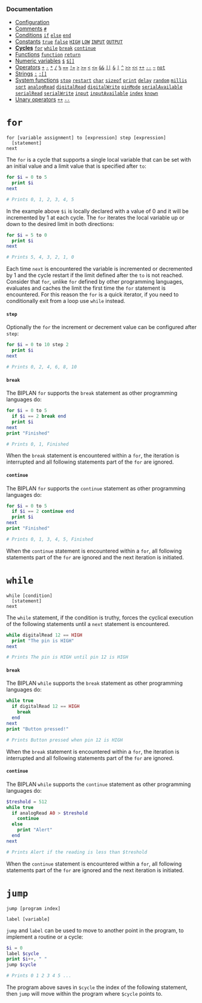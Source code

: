 ### Documentation
- [Configuration](/documentation/configuration.md)
- [Comments](/documentation/comments.md) [`#`]()  
- [Conditions](/documentation/conditions.md) [`if`]() [`else`]() [`end`]()
- [Constants](/documentation/constants.md) [`true`]() [`false`]() [`HIGH`]() [`LOW`]() [`INPUT`]() [`OUTPUT`]()
- **[Cycles](/documentation/cycles.md)** [`for`](/documentation/cycles.md#for) [`while`](/documentation/cycles.md#while) [`break`](/documentation/cycles.md#break) [`continue`](/documentation/cycles.md#continue)
- [Functions](/documentation/functions.md) [`function`]() [`return`]()
- [Numeric variables](/documentation/numeric-variables.md) [`$`]() [`$[]`]()
- [Operators](/documentation/operators.md) [`+`]() [`-`]() [`*`]() [`/`]() [`%`]() [`==`]() [`!=`]() [`>`]() [`>=`]() [`<`]() [`<=`]() [`&&`]() [`||`]() [`&`]() [`|`]() [`^`]() [`>>`]() [`<<`]() [`++`]() [`--`]() [`~`]() [`not`]()
- [Strings](/documentation/strings.md) [`:`]() [`:[]`]()
- [System functions](/documentation/system-functions.md) [`stop`]() [`restart`]() [`char`]() [`sizeof`]() [`print`]() [`delay`]() [`random`]() [`millis`]() [`sqrt`]() [`analogRead`]() [`digitalRead`]() [`digitalWrite`]() [`pinMode`]() [`serialAvailable`]() [`serialRead`]() [`serialWrite`]() [`input`]() [`inputAvailable`]() [`index`]() [`known`]()
- [Unary operators](/documentation/unary-operators.md) [`++`]() [`--`]()

# `for`
```
for [variable assignment] to [expression] step [expression]
  [statement]
next
```
The `for` is a cycle that supports a single local variable that can be set with an initial value and a limit value that is specified after `to`:  
```php
for $i = 0 to 5
  print $i
next

# Prints 0, 1, 2, 3, 4, 5
```
In the example above `$i` is locally declared with a value of 0 and it will be incremented by 1 at each cycle. The `for` iterates the local variable up or down to the desired limit in both directions:
```php
for $i = 5 to 0
  print $i
next

# Prints 5, 4, 3, 2, 1, 0
```
Each time `next` is encountered the variable is incremented or decremented by 1 and the cycle restart if the limit defined after the `to` is not reached. Consider that `for`, unlike `for` defined by other programming languages, evaluates and caches the limit the first time the `for` statement is encountered. For this reason the `for` is a quick iterator, if you need to conditionally exit from a loop use `while` instead.

#### `step`
Optionally the `for` the increment or decrement value can be configured after `step`:  
```php
for $i = 0 to 10 step 2
  print $i
next

# Prints 0, 2, 4, 6, 8, 10
```

#### `break`
The BIPLAN `for` supports the `break` statement as other programming languages do:
```php
for $i = 0 to 5
  if $i == 2 break end
  print $i
next
print "Finished"

# Prints 0, 1, Finished
```
When the `break` statement is encountered within a `for`, the iteration is interrupted and all following statements part of the `for` are ignored.

#### `continue`
The BIPLAN `for` supports the `continue` statement as other programming languages do:
```php
for $i = 0 to 5
  if $i == 2 continue end
  print $i
next
print "Finished"

# Prints 0, 1, 3, 4, 5, Finished
```
When the `continue` statement is encountered within a `for`, all following statements part of the `for` are ignored and the next iteration is initiated.

# `while`
```
while [condition]
  [statement]
next
```
The `while` statement, if the condition is truthy, forces the cyclical execution of the following statements until a `next` statement is encountered.   
```php
while digitalRead 12 == HIGH
  print "The pin is HIGH"
next

# Prints The pin is HIGH until pin 12 is HIGH
```

#### `break`
The BIPLAN `while` supports the `break` statement as other programming languages do:
```php
while true
  if digitalRead 12 == HIGH
    break
  end
next
print "Button pressed!"

# Prints Button pressed when pin 12 is HIGH
```
When the `break` statement is encountered within a `for`, the iteration is interrupted and all following statements part of the `for` are ignored.

#### `continue`
The BIPLAN `while` supports the `continue` statement as other programming languages do:
```php
$treshold = 512
while true
  if analogRead A0 > $treshold
    continue
  else
    print "Alert"
  end
next

# Prints Alert if the reading is less than $treshold
```
When the `continue` statement is encountered within a `for`, all following statements part of the `for` are ignored and the next iteration is initiated.

# `jump`
```
jump [program index]

label [variable]
```
`jump` and `label` can be used to move to another point in the program, to implement a routine or a cycle:
```php
$i = 0
label $cycle
print $i++, " "
jump $cycle

# Prints 0 1 2 3 4 5 ...
```
The program above saves in `$cycle` the index of the following statement, then `jump` will move within the program where `$cycle` points to.
